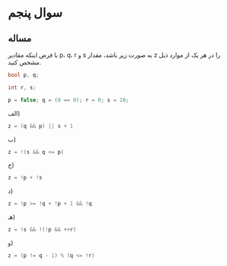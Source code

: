 # سوال پنجم

## مساله

با فرض اينكه مقادير p، q، r و s به صورت زير باشد، مقدار z را در هر یک از موارد ذيل مشخص كنيد.

```c
bool p, q;

int r, s;

p = false; q = (0 == 0); r = 0; s = 20;
```

الف)

```c
z = (q && p) || s + 1
```

ب)

```c
z = !(s && q <= p)
```

ج)

```c
z = !p + !s
```

د)

```c
z = !p >= !q + !p + 1 && !q
```

هـ)

```c
z = !s && !(!p && ++r)
```

و)

```c
z = (p != q - 1) % (q <= !r)
```

